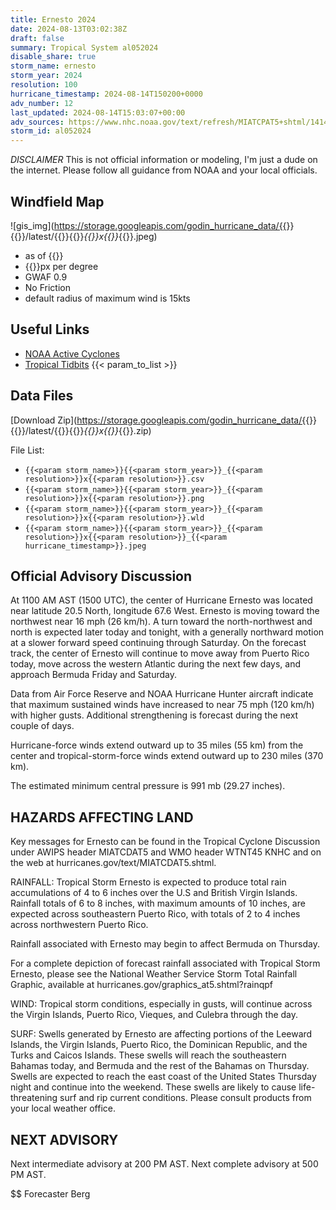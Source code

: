 ```yaml
---
title: Ernesto 2024
date: 2024-08-13T03:02:38Z
draft: false
summary: Tropical System al052024
disable_share: true
storm_name: ernesto
storm_year: 2024
resolution: 100
hurricane_timestamp: 2024-08-14T150200+0000
adv_number: 12
last_updated: 2024-08-14T15:03:07+00:00
adv_sources: https://www.nhc.noaa.gov/text/refresh/MIATCPAT5+shtml/141454.shtml;https://www.nhc.noaa.gov/refresh/graphics_at5+shtml/145822.shtml?cone
storm_id: al052024
---
```

*DISCLAIMER* This is not official information or modeling, I'm just a dude on the internet.  Please follow all guidance from NOAA and your local officials.

## Windfield Map
![gis_img](https://storage.googleapis.com/godin_hurricane_data/{{<param storm_name>}}{{<param storm_year>}}/latest/{{<param storm_name>}}{{<param storm_year>}}_{{<param resolution>}}x{{<param resolution>}}_{{<param hurricane_timestamp>}}.jpeg)

- as of {{<param last_updated>}}
- {{<param resolution>}}px per degree
- GWAF 0.9
- No Friction
- default radius of maximum wind is 15kts

## Useful Links
- [NOAA Active Cyclones](https://www.nhc.noaa.gov/)
- [Tropical Tidbits](https://www.tropicaltidbits.com/storminfo/)
{{< param_to_list >}}

## Data Files
[Download Zip](https://storage.googleapis.com/godin_hurricane_data/{{<param storm_name>}}{{<param storm_year>}}/latest/{{<param storm_name>}}{{<param storm_year>}}_{{<param resolution>}}x{{<param resolution>}}_{{<param hurricane_timestamp>}}.zip)

File List:
- `{{<param storm_name>}}{{<param storm_year>}}_{{<param resolution>}}x{{<param resolution>}}.csv`
- `{{<param storm_name>}}{{<param storm_year>}}_{{<param resolution>}}x{{<param resolution>}}.png`
- `{{<param storm_name>}}{{<param storm_year>}}_{{<param resolution>}}x{{<param resolution>}}.wld`
- `{{<param storm_name>}}{{<param storm_year>}}_{{<param resolution>}}x{{<param resolution>}}_{{<param hurricane_timestamp>}}.jpeg`


## Official Advisory Discussion
At 1100 AM AST (1500 UTC), the center of Hurricane Ernesto was
located near latitude 20.5 North, longitude 67.6 West. Ernesto is
moving toward the northwest near 16 mph (26 km/h).  A turn toward
the north-northwest and north is expected later today and tonight,
with a generally northward motion at a slower forward speed
continuing through Saturday.  On the forecast track, the center of
Ernesto will continue to move away from Puerto Rico today, move
across the western Atlantic during the next few days, and approach
Bermuda Friday and Saturday.
 
Data from Air Force Reserve and NOAA Hurricane Hunter aircraft
indicate that maximum sustained winds have increased to near 75 mph
(120 km/h) with higher gusts.  Additional strengthening is forecast
during the next couple of days.
 
Hurricane-force winds extend outward up to 35 miles (55 km) from the
center and tropical-storm-force winds extend outward up to 230 miles
(370 km).
 
The estimated minimum central pressure is 991 mb (29.27 inches).
 
 
HAZARDS AFFECTING LAND
----------------------
Key messages for Ernesto can be found in the Tropical Cyclone
Discussion under AWIPS header MIATCDAT5 and WMO header WTNT45 KNHC
and on the web at hurricanes.gov/text/MIATCDAT5.shtml.
 
RAINFALL: Tropical Storm Ernesto is expected to produce total rain
accumulations of 4 to 6 inches over the U.S and British Virgin
Islands. Rainfall totals of 6 to 8 inches, with maximum amounts of
10 inches, are expected across southeastern Puerto Rico, with totals
of 2 to 4 inches across northwestern Puerto Rico.
 
Rainfall associated with Ernesto may begin to affect Bermuda on
Thursday.
 
For a complete depiction of forecast rainfall associated with
Tropical Storm Ernesto, please see the National Weather Service
Storm Total Rainfall Graphic, available at
hurricanes.gov/graphics_at5.shtml?rainqpf
 
WIND: Tropical storm conditions, especially in gusts, will continue
across the Virgin Islands, Puerto Rico, Vieques, and Culebra through
the day.
 
SURF: Swells generated by Ernesto are affecting portions of the
Leeward Islands, the Virgin Islands, Puerto Rico, the Dominican
Republic, and the Turks and Caicos Islands.  These swells will
reach the southeastern Bahamas today, and Bermuda and the rest of
the Bahamas on Thursday.  Swells are expected to reach the east
coast of the United States Thursday night and continue into the
weekend. These swells are likely to cause life-threatening surf and
rip current conditions.  Please consult products from your local
weather office.
 
 
NEXT ADVISORY
-------------
Next intermediate advisory at 200 PM AST.
Next complete advisory at 500 PM AST.
 
$$
Forecaster Berg